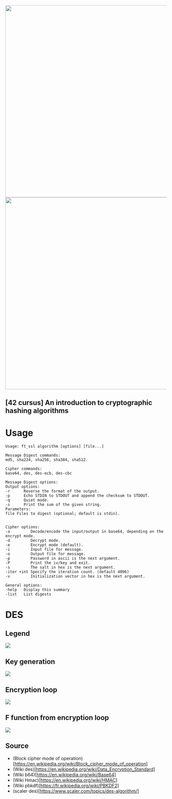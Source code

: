 <div align="center">
  <img height="600px" src="https://user-images.githubusercontent.com/28403617/214816333-8eb0d620-d550-4de5-bf9f-20e70de6c010.svg#gh-light-mode-only">
  <img height="600px" src="https://user-images.githubusercontent.com/28403617/214816435-826743cc-d7b5-499d-b274-43cd246d96a6.svg#gh-dark-mode-only">
</div>

## [42 cursus] An introduction to cryptographic hashing algorithms

# Usage

```
Usage: ft_ssl algorithm [options] [file...]

Message Digest commands:
md5, sha224, sha256, sha384, sha512.

Cipher commands:
base64, des, des-ecb, des-cbc

Message Digest options:
Output options: 
-r      Reverse the format of the output.
-p      Echo STDIN to STDOUT and append the checksum to STDOUT.
-q      Quiet mode.
-s      Print the sum of the given string.
Parameters:
file Files to digest (optional; default is stdin).


Cipher options:
-a         Decode/encode the input/output in base64, depending on the encrypt mode.
-d         Decrypt mode.
-e         Encrypt mode (default).
-i         Input file for message.
-o         Output file for message.
-p         Password in ascii is the next argument.
-P         Print the iv/key and exit.
-s         The salt in hex is the next argument.
-iter +int Specify the iteration count. (default 4096)
-v         Initialization vector in hex is the next argument.

General options: 
-help   Display this summary
-list   List digests
```

# DES

## Legend

<img src="https://user-images.githubusercontent.com/28403617/213419800-d5e2e6a2-2a05-48ce-ae80-10be0756729e.png" align="center" />

## Key generation

<img src="https://user-images.githubusercontent.com/28403617/214658874-4324cb78-2647-4ba2-ad27-7511662d7f15.png" />

## Encryption loop

<img src="https://user-images.githubusercontent.com/28403617/213419908-23ea6121-2be4-49f3-9af6-c96b8cf91975.png" />

## F function from encryption loop

<img src="https://user-images.githubusercontent.com/28403617/213419874-3fa99277-0c28-4c49-b37d-b35669320977.png" />



## Source

- (Block cipher mode of operation)[https://en.wikipedia.org/wiki/Block_cipher_mode_of_operation]
- (Wiki des)[https://en.wikipedia.org/wiki/Data_Encryption_Standard]
- (Wiki b64)[https://en.wikipedia.org/wiki/Base64]
- (Wiki Hmac)[https://en.wikipedia.org/wiki/HMAC]
- (Wiki pbkdf)[https://fr.wikipedia.org/wiki/PBKDF2]
- (scaler des)[https://www.scaler.com/topics/des-algorithm/]



